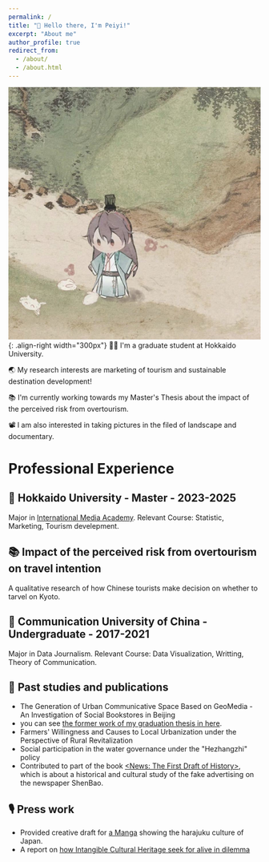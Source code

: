 ```yaml
---
permalink: /
title: "🍵 Hello there, I'm Peiyi!"
excerpt: "About me"
author_profile: true
redirect_from: 
  - /about/
  - /about.html
---
```




![Illustration of perfect yuanji](/images/yuanji.jpg){: .align-right width="300px"}
👩‍💻 I'm a graduate student at Hokkaido University.

🌏 My research interests are marketing of tourism and sustainable destination development!

📚 I'm currently working towards my Master's Thesis about the impact of the perceived risk from overtourism.

📽️ I am also interested in taking pictures in the filed of landscape and documentary.

# Professional Experience

## 🌲 Hokkaido University - Master - 2023-2025
Major in [International Media Academy](https://www.imc.hokudai.ac.jp/). 
Relevant Course: Statistic, Marketing, Tourism develepment.

## 📚 Impact of the perceived risk from overtourism on travel intention
A qualitative research of how Chinese tourists make decision on whether to tarvel on Kyoto.

## 🌱 Communication University of China - Undergraduate - 2017-2021
Major in Data Journalism. 
Relevant Course: Data Visualization, Writting, Theory of Communication.

## 📜 Past studies and publications
-  The Generation of Urban Communicative Space Based on GeoMedia - An Investigation of Social Bookstores in Beijing
-  you can see [the former work of my graduation thesis in here](https://peiyiguan03.github.io/bookstore/).
-  Farmers' Willingness and Causes to Local Urbanization under the Perspective of Rural Revitalization
-  Social participation in the water governance under the "Hezhangzhi" policy
-  Contributed to part of the book [<News: The First Draft of History>](https://www.dushu.com/book/13814338/), which is about a historical and cultural study of the fake advertising on the newspaper ShenBao.

## 🎙 Press work
- Provided creative draft for [a Manga](https://mangadejapan.com/articles/detail/1309) showing the harajuku culture of Japan.
- A report on [how Intangible Cultural Heritage seek for alive in dilemma](/files/feiyi.pdf)






